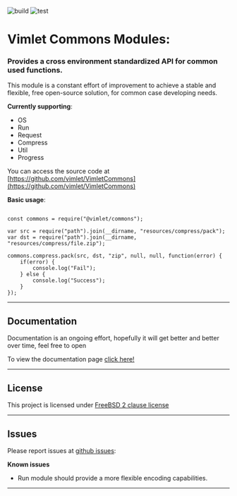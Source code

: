 [//]: # (badges)

![build](https://cdn.rawgit.com/vimlet/VimletCommons/master/badges/build.svg?raw=true "Build")
![test](https://cdn.rawgit.com/vimlet/VimletCommons/master/badges/test.svg?raw=true "Test")

[//]: # (badges)

# Vimlet Commons Modules:

### Provides a cross environment standardized API for common used functions. 

This module is a constant effort of improvement to achieve a stable and flexible, free open-source solution, for common case developing needs.

**Currently supporting**:

- OS
- Run
- Request
- Compress
- Util
- Progress

You can access the source code at [https://github.com/vimlet/VimletCommons](https://github.com/vimlet/VimletCommons)

**Basic usage**:

```

const commons = require("@vimlet/commons");

var src = require("path").join(__dirname, "resources/compress/pack");
var dst = require("path").join(__dirname, "resources/compress/file.zip");

commons.compress.pack(src, dst, "zip", null, null, function(error) {
    if(error) {
        console.log("Fail");
    } else {
        console.log("Success");
    }
});

```

--------------------------------------------------------------------------

## Documentation
Documentation is an ongoing effort, hopefully it will get better and better over time, feel free to open 

To view the documentation page [click here!](https://rawgit.com/vimlet/VimletCommons/master/docs/node/api/index.html)

--------------------------------------------------------------------------

## License 
This project is licensed under [FreeBSD 2 clause license](https://spdx.org/licenses/BSD-2-Clause-FreeBSD.html#licenseText)

--------------------------------------------------------------------------

## Issues
Please report issues at [github issues](https://github.com/vimlet/VimletCommons):

**Known issues**
- Run module should provide a more flexible encoding capabilities.

--------------------------------------------------------------------------